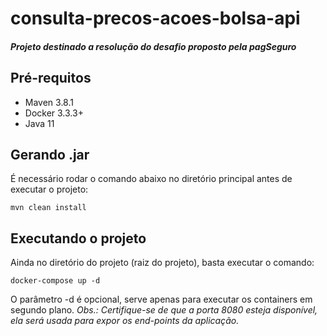 # consulta-precos-acoes-bolsa-api
##### Projeto destinado a resolução do desafio proposto pela pagSeguro
## Pré-requitos
- Maven 3.8.1
- Docker 3.3.3+
- Java 11

## Gerando .jar
É necessário rodar o comando abaixo no diretório principal antes de executar o projeto:
```
mvn clean install
```

## Executando o projeto

Ainda no diretório do projeto (raiz do projeto), basta executar o comando:
```
docker-compose up -d
```
O parâmetro -d é opcional, serve apenas para executar os containers em segundo plano.
_Obs.: Certifique-se de que a porta 8080 esteja disponível, ela será usada para expor os end-points da aplicação._